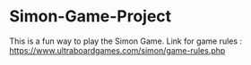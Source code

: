 # Simon-Game-Project
This is a fun way to play the Simon Game.
Link for game rules : https://www.ultraboardgames.com/simon/game-rules.php
